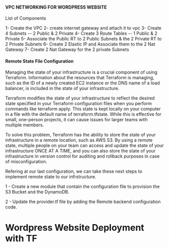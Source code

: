 #### VPC NETWORKING FOR WORDPRESS WEBSITE

List of Components

1- Create the VPC
2- create internet gateway and attach it to vpc
3- Create 4 Subnets -- 2 Public & 2 Private
4- Create 3 Route Tables -- 1 Public & 2 Private
5- Associate the Public RT to 2 Public Subnets & the 2 Private RT to 2 Private Subnets
6- Create 2 Elastic IP and Associate them to the 2 Nat Gateway
7- Create 2 Nat Gateway for the 2 private Subnets

#### Remote State File Configuration

Managing the state of your infrastructure is a crucial component of using Terraform. Information about the resources that Terraform is managing, such as the ID of a newly created EC2 instance or the DNS name of a load balancer, is included in the state of your infrastructure.

Terraform modifies the state of your infrastructure to reflect the desired state specified in your Terraform configuration files when you perform commands like terraform apply. This state is kept locally on your computer in a file with the default name of terraform.tfstate. While this is effective for small, one-person projects, it can cause issues for larger teams with multiple members.

To solve this problem, Terraform has the ability to store the state of your infrastructure in a remote location, such as AWS S3. By using a remote state, multiple people on your team can access and update the state of your infrastructure ONCE AT A TIME, and you can also store the state of your infrastructure in version control for auditing and rollback purposes in case of misconfiguration.

Refering at our last configuration, we can take these next steps to implement remote state to our infrstructure.

1 - Create a new module that contain the configuration file to provision the S3 Bucket and the DynamoDB.

2 - Update the provider.tf file by adding the Remote backend configuration code.

# Wordpress Website Deployment with TF
